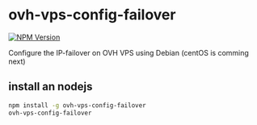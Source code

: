 # ovh-vps-config-failover

[![NPM Version](https://img.shields.io/npm/v/ovh-vps-config-failover.svg?style=flat)](https://www.npmjs.org/package/ovh-vps-config-failover)

Configure the IP-failover on OVH VPS using Debian (centOS is comming next)

## install an nodejs

```bash
npm install -g ovh-vps-config-failover
ovh-vps-config-failover
```
